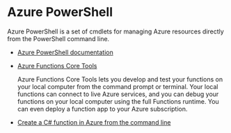 # Azure PowerShell

Azure PowerShell is a set of cmdlets for managing Azure resources directly from the PowerShell command line.

* [Azure PowerShell documentation](https://docs.microsoft.com/en-us/powershell/azure/)

* [Azure Functions Core Tools](https://docs.microsoft.com/en-us/azure/azure-functions/functions-run-local)

    Azure Functions Core Tools lets you develop and test your functions on your local computer from the command prompt or terminal. Your local functions can connect to live Azure services, and you can debug your functions on your local computer using the full Functions runtime. You can even deploy a function app to your Azure subscription.

* [Create a C# function in Azure from the command line](https://docs.microsoft.com/en-us/azure/azure-functions/create-first-function-cli-csharp?tabs=azure-powershell%2Cbrowser)